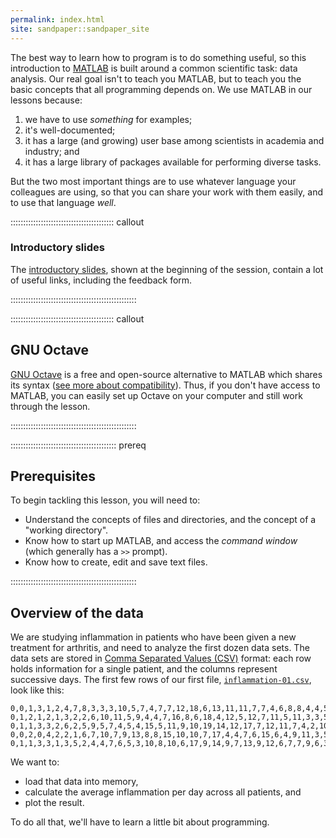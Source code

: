 ```yaml
---
permalink: index.html
site: sandpaper::sandpaper_site
---
```


The best way to learn how to program is to do something useful, so this
introduction to [MATLAB](https://en.wikipedia.org/wiki/MATLAB) is built around a common scientific task: data analysis.
Our real goal isn't to teach you MATLAB, but to teach you the basic concepts
that all programming depends on. We use MATLAB in our lessons because:

1. we have to use *something* for examples;
2. it's well-documented;
3. it has a large (and growing) user base among scientists in academia and industry; and
4. it has a large library of packages available for performing diverse tasks.

But the two most important things are to use whatever language your colleagues
are using, so that you can share your work with them easily, and to use that
language *well*.

:::::::::::::::::::::::::::::::::::::::::  callout

### Introductory slides

The [introductory slides](episodes/files/intro_slides.pdf), shown at the beginning of the session, contain a lot of useful links, including the feedback form.

::::::::::::::::::::::::::::::::::::::::::::::::::

:::::::::::::::::::::::::::::::::::::::::  callout

## GNU Octave

[GNU Octave](https://www.gnu.org/software/octave/) is a free and open-source alternative
to MATLAB which shares its syntax ([see more about compatibility](https://en.wikipedia.org/wiki/GNU_Octave#MATLAB_compatibility)).
Thus, if you don't have access to MATLAB, you can easily set up Octave
on your computer and still work through the lesson.


::::::::::::::::::::::::::::::::::::::::::::::::::

::::::::::::::::::::::::::::::::::::::::::  prereq

## Prerequisites

To begin tackling this lesson, you will need to:

- Understand the concepts of files and directories, and the concept of a "working directory".
- Know how to start up MATLAB, and access the *command window* (which generally has a `>>` prompt).
- Know how to create, edit and save text files.
  

::::::::::::::::::::::::::::::::::::::::::::::::::

## Overview of the data

We are studying inflammation in patients who have been given a new treatment for arthritis,
and need to analyze the first dozen data sets.
The data sets are stored in
[Comma Separated Values (CSV)](learners/reference.md#comma-separated-values) format:
each row holds information for a single patient,
and the columns represent successive days.
The first few rows of our first file,
[`inflammation-01.csv`](episodes/data/matlab-novice-inflammation/data/inflammation-01.csv), look like this:

```
0,0,1,3,1,2,4,7,8,3,3,3,10,5,7,4,7,7,12,18,6,13,11,11,7,7,4,6,8,8,4,4,5,7,3,4,2,3,0,0
0,1,2,1,2,1,3,2,2,6,10,11,5,9,4,4,7,16,8,6,18,4,12,5,12,7,11,5,11,3,3,5,4,4,5,5,1,1,0,1
0,1,1,3,3,2,6,2,5,9,5,7,4,5,4,15,5,11,9,10,19,14,12,17,7,12,11,7,4,2,10,5,4,2,2,3,2,2,1,1
0,0,2,0,4,2,2,1,6,7,10,7,9,13,8,8,15,10,10,7,17,4,4,7,6,15,6,4,9,11,3,5,6,3,3,4,2,3,2,1
0,1,1,3,3,1,3,5,2,4,4,7,6,5,3,10,8,10,6,17,9,14,9,7,13,9,12,6,7,7,9,6,3,2,2,4,2,0,1,1
```

We want to:

- load that data into memory,
- calculate the average inflammation per day across all patients, and
- plot the result.

To do all that, we'll have to learn a little bit about programming.

